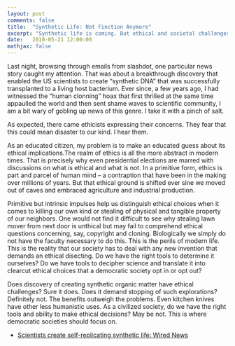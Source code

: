 ```yaml
---
layout: post
comments: false
title:  "Synthetic Life: Not Finction Anymore"
excerpt: "Synthetic life is coming. But ethical and societal challenges are awaiting us"
date:   2010-05-21 12:00:00
mathjax: false
---
```


Last night, browsing through emails from slashdot, one particular news story caught my attention. That was about a breakthrough discovery that enabled the US scientists to create “synthetic DNA” that was successfully transplanted to a living host bacterium. Ever since, a few years ago, I had witnessed the “human clonning” hoax that first thrilled at the same time appaulled the world and then sent shame waves to scientific community, I am a bit wary of gobling up news of this genre. I take it with a pinch of salt.

As expected, there came ethicists expressing their concerns. They fear that this could mean disaster to our kind. I hear them.

As an educated citizen, my problem is to make an educated guess about its ethical implications.The realm of ethics is all the more abstract in modern times. That is precisely why even presidential elections are marred with discussions on what is ethical and what is not. In a primitive form, ethics is part and parcel of human mind – a contraption that have been in the making over millions of years. But that ethical ground is shifted ever sine we moved out of caves and embraced agriculture and industrial production.

Primitive but intrinsic impulses help us distinguish ethical choices when it comes to killing our own kind or stealing of physical and tangible property of our neighbors. One would not find it difficult to see why stealing lawn mover from next door is unthical but may fail to comprehend ethical questions concerning, say, copyright and cloning. Biologically we simply do not have the faculty necessary to do this. This is the perils of modern life. This is the reality that our society has to deal with any new invention that demands an ethical disecting. Do we have the right tools to determine it ourselves? Do we have tools to decipher science and translate it into clearcut ethical choices that a democratic society opt in or opt out?

Does discovery of creating synthetic organic matter have ethical challenges? Sure it does. Does it demand stopping of such explorations? Definitely not. The benefits outweigh the problems. Even kitchen knives have other less humanistic uses. As a civilized society, do we have the right tools and ability to make ethical decisions? May be not. This is where democratic societies should focus on. 

 * [Scientists create self-replicating synthetic life: Wired News](http://www.wired.com/wiredscience/2010/05/scientists-create-first-self-replicating-synthetic-life/)
